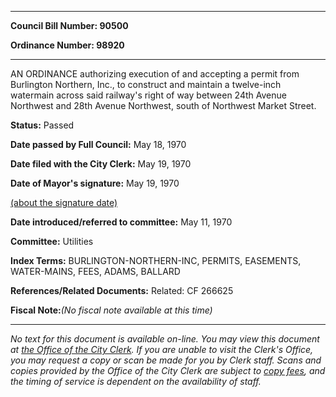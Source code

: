 

********

**Council Bill Number: 90500**
   
**Ordinance Number: 98920**
********

 AN ORDINANCE authorizing execution of and accepting a permit from Burlington Northern, Inc., to construct and maintain a twelve-inch watermain across said railway's right of way between 24th Avenue Northwest and 28th Avenue Northwest, south of Northwest Market Street.

**Status:** Passed
   
**Date passed by Full Council:** May 18, 1970
   
**Date filed with the City Clerk:** May 19, 1970
   
**Date of Mayor's signature:** May 19, 1970
   
[(about the signature date)](/~public/approvaldate.htm)
   
   
   
**Date introduced/referred to committee:** May 11, 1970
   
**Committee:** Utilities
   
   
**Index Terms:** BURLINGTON-NORTHERN-INC, PERMITS, EASEMENTS, WATER-MAINS, FEES, ADAMS, BALLARD

**References/Related Documents:** Related: CF 266625

**Fiscal Note:**_(No fiscal note available at this time)_
********

_No text for this document is available on-line. You may view this document at [the Office of the City Clerk](http://www.seattle.gov/leg/clerk/contactUs.htm). If you are unable to visit the Clerk's Office, you may request a copy or scan be made for you by Clerk staff. Scans and copies provided by the Office of the City Clerk are subject to [copy fees](http://clerk.seattle.gov/~public/clerkfees.htm), and the timing of service is dependent on the availability of staff._

